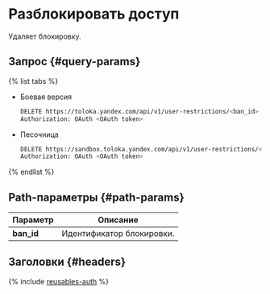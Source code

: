 # Разблокировать доступ

Удаляет блокировку.

## Запрос {#query-params}

{% list tabs %}

- Боевая версия

  ```bash
  DELETE https://toloka.yandex.com/api/v1/user-restrictions/<ban_id>
  Authorization: OAuth <OAuth token>
  ```

- Песочница

  ```bash
  DELETE https://sandbox.toloka.yandex.com/api/v1/user-restrictions/<ban_id>
  Authorization: OAuth <OAuth token>
  ```
{% endlist %}

## Path-параметры {#path-params}

Параметр | Описание
----- | -----
**ban_id** | Идентификатор блокировки.


## Заголовки {#headers}

{% include [reusables-auth](../_includes/reusables/id-reusables/auth.md) %}
